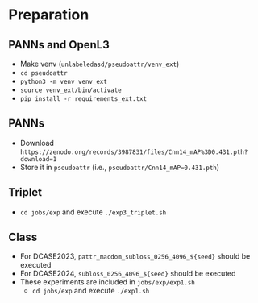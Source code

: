 # Preparation
## PANNs and OpenL3
- Make venv (`unlabeledasd/pseudoattr/venv_ext`)
- `cd pseudoattr`
- `python3 -m venv venv_ext`
- `source venv_ext/bin/activate`
- `pip install -r requirements_ext.txt`

## PANNs
- Download `https://zenodo.org/records/3987831/files/Cnn14_mAP%3D0.431.pth?download=1`
- Store it in `pseudoattr` (i.e., `pseudoattr/Cnn14_mAP=0.431.pth`)

## Triplet
- `cd jobs/exp` and execute `./exp3_triplet.sh`

## Class
- For DCASE2023, `pattr_macdom_subloss_0256_4096_${seed}` should be executed
- For DCASE2024, `subloss_0256_4096_${seed}` should be executed
- These experiments are included in `jobs/exp/exp1.sh`
    - `cd jobs/exp` and execute `./exp1.sh`
